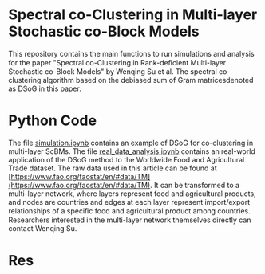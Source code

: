 # Spectral co-Clustering in Multi-layer Stochastic co-Block Models
This repository contains the main functions to run simulations and analysis for the paper "Spectral co-Clustering in Rank-deﬁcient Multi-layer Stochastic co-Block Models" by Wenqing Su et al. The spectral co-clustering algorithm based on the debiased sum of Gram matricesdenoted as DSoG in this paper.

# Python Code
The file [simulation.ipynb](simulation.ipynb) contains an example of DSoG for co-clustering in multi-layer ScBMs. The file [real_data_analysis.ipynb](real_data_analysis.ipynb) contains an real-world application of the DSoG method to the Worldwide Food and Agricultural Trade dataset. The raw data used in this article can be found at [https://www.fao.org/faostat/en/#data/TM](https://www.fao.org/faostat/en/#data/TM). It can be transformed to a multi-layer network, where layers represent food and agricultural products, and nodes are countries and edges at each layer represent import/export relationships of a speciﬁc food and agricultural product among countries. Researchers interested in the  multi-layer network themselves directly can contact Wenqing Su.

# Res

